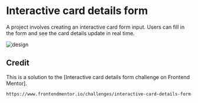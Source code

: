 # Interactive card details form

A project involves creating an interactive card form input. Users can fill in the form and see the card details update in real time.

![design](./src/asset/desktop-design.jpg)

## Credit

This is a solution to the [Interactive card details form challenge on Frontend Mentor].

```bash
https://www.frontendmentor.io/challenges/interactive-card-details-form-XpS8cKZDWw
```
